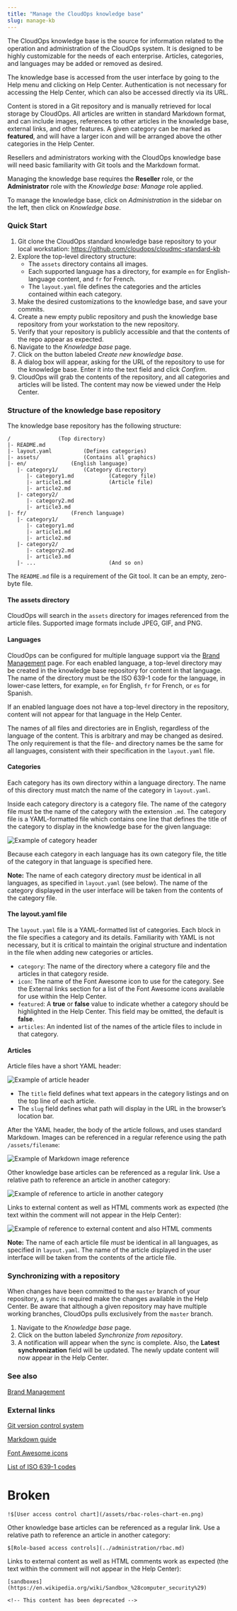 ```yaml
---
title: "Manage the CloudOps knowledge base"
slug: manage-kb
---
```



<!-- Need to add information about inheritance and branding. -->

The CloudOps knowledge base is the source for information related to the operation and administration of the CloudOps system.  It is designed to be highly customizable for the needs of each enterprise.  Articles, categories, and languages may be added or removed as desired.

The knowledge base is accessed from the user interface by going to the Help menu and clicking on Help Center.  Authentication is not necessary for accessing the Help Center, which can also be accessed directly via its URL.

Content is stored in a Git repository and is manually retrieved for local storage by CloudOps.  All articles are written in standard Markdown format, and can include images, references to other articles in the knowledge base, external links, and other features.  A given category can be marked as **featured**, and will have a larger icon and will be arranged above the other categories in the Help Center.

Resellers and administrators working with the CloudOps knowledge base will need basic familiarity with Git tools and the Markdown format.  

Managing the knowledge base requires the **Reseller** role, or the **Administrator** role with the *Knowledge base: Manage* role applied.

To manage the knowledge base, click on *Administration* in the sidebar on the left, then click on *Knowledge base*.

### Quick Start

1. Git clone the CloudOps standard knowledge base repository to your local workstation:  https://github.com/cloudops/cloudmc-standard-kb <!-- Rephrase this in v2, and also rename directory!!!! Also, git remote remove origin then git remote add origin ...-->
1. Explore the top-level directory structure:
   - The `assets` directory contains all images.
   - Each supported language has a directory, for example `en` for English-language content, and `fr` for French.
   - The `layout.yaml` file defines the categories and the articles contained within each category.
1. Make the desired customizations to the knowledge base, and save your commits.
1. Create a new empty public repository and push the knowledge base repository from your workstation to the new repository.
1. Verify that your repository is publicly accessible and that the contents of the repo appear as expected.
1. Navigate to the *Knowledge base* page.
1. Click on the button labeled *Create new knowledge base*.
1. A dialog box will appear, asking for the URL of the repository to use for the knowledge base.  Enter it into the text field and click *Confirm*.
1. CloudOps will grab the contents of the repository, and all categories and articles will be listed.  The content may now be viewed under the Help Center.

### Structure of the knowledge base repository

The knowledge base repository has the following structure:

```
/				(Top directory)
|- README.md
|- layout.yaml  		(Defines categories)
|- assets/  			(Contains all graphics)
|- en/				(English language)
   |- category1/		(Category directory)
      |- category1.md	        (Category file)
      |- article1.md	        (Article file)
      |- article2.md
   |- category2/		
      |- category2.md
      |- article3.md
|- fr/				(French language)
   |- category1/
      |- category1.md
      |- article1.md
      |- article2.md
   |- category2/
      |- category2.md
      |- article3.md
   |- ...                       (And so on)
```

The `README.md` file is a requirement of the Git tool.  It can be an empty, zero-byte file.

#### The assets directory

CloudOps will search in the `assets` directory for images referenced from the article files.  Supported image formats include JPEG, GIF, and PNG.

#### Languages

CloudOps can be configured for multiple language support via the [Brand Management](../administration/brand.md) page.  For each enabled language, a top-level directory may be created in the knowledge base repository for content in that language.  The name of the directory must be the ISO 639-1 code for the language, in lower-case letters, for example, `en` for English, `fr` for French, or `es` for Spanish.

If an enabled language does not have a top-level directory in the repository, content will not appear for that language in the Help Center.

The names of all files and directories are in English, regardless of the language of the content. This is arbitrary and may be changed as desired.  The only requirement is that the file- and directory names be the same for all languages, consistent with their specification in the `layout.yaml` file.

#### Categories

Each category has its own directory within a language directory.  The name of this directory must match the name of the category in `layout.yaml`.

Inside each category directory is a category file.  The name of the category file must be the name of the category with the extension `.md`.  The category file is a YAML-formatted file which contains one line that defines the title of the category to display in the knowledge base for the given language:

![Example of category header](../../assets/manage-kb-1.png)

Because each category in each language has its own category file, the title of the category in that language is specified here.

**Note:** The name of each category directory *must* be identical in all languages, as specified in `layout.yaml` (see below).  The name of the category displayed in the user interface will be taken from the contents of the category file.

#### The layout.yaml file

The `layout.yaml` file is a YAML-formatted list of categories.  Each block in the file specifies a category and its details.  Familiarity with YAML is not necessary, but it is critical to maintain the original structure and indentation in the file when adding new categories or articles.
   - `category`: The name of the directory where a category file and the articles in that category reside.
   - `icon`: The name of the Font Awesome icon to use for the category.  See the External links section for a list of the Font Awesome icons available for use within the Help Center.
   - `featured`: A **true** or **false** value to indicate whether a category should be highlighted in the Help Center.  This field may be omitted, the default is **false**.
   - `articles`: An indented list of the names of the article files to include in that category.

#### Articles

Article files have a short YAML header:

![Example of article header](../../assets/manage-kb-2.png)

   - The `title` field defines what text appears in the category listings and on the top line of each article.
   - The `slug` field defines what path will display in the URL in the browser’s location bar.

After the YAML header, the body of the article follows, and uses standard Markdown.  Images can be referenced in a regular reference using the path `/assets/filename`:

![Example of Markdown image reference](../../assets/manage-kb-3.png)

Other knowledge base articles can be referenced as a regular link.  Use a relative path to reference an article in another category:

![Example of reference to article in another category](../../assets/manage-kb-4.png)

Links to external content as well as HTML comments work as expected (the text within the comment will not appear in the Help Center):

![Example of reference to external content and also HTML comments](../../assets/manage-kb-5.png)

**Note:** The name of each article file *must* be identical in all languages, as specified in `layout.yaml`.  The name of the article displayed in the user interface will be taken from the contents of the article file.

### Synchronizing with a repository

When changes have been committed to the `master` branch of your repository, a sync is required make the changes available in the Help Center.  Be aware that although a given repository may have multiple working branches, CloudOps pulls exclusively from the `master` branch.

1. Navigate to the *Knowledge base* page.
1. Click on the button labeled *Synchronize from repository*.
1. A notification will appear when the sync is complete.  Also, the **Latest synchronization** field will be updated.  The newly update content will now appear in the Help Center.

### See also

[Brand Management](../administration/branding.md)

### External links

[Git version control system](https://git-scm.com/)

[Markdown guide](https://www.markdownguide.org/)

[Font Awesome icons](https://fontawesome.com/v4.7.0/icons/)

[List of ISO 639-1 codes](https://en.wikipedia.org/wiki/List_of_ISO_639-1_codes)

# Broken

```
!$[User access control chart](/assets/rbac-roles-chart-en.png)
```

Other knowledge base articles can be referenced as a regular link.  Use a relative path to reference an article in another category:

```
$[Role-based access controls](../administration/rbac.md)
```

Links to external content as well as HTML comments work as expected (the text within the comment will not appear in the Help Center):

```
[sandboxes](https://en.wikipedia.org/wiki/Sandbox_%28computer_security%29)

<!-- This content has been deprecated -->
```

